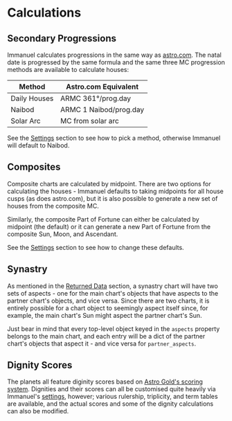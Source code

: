 # Calculations

## Secondary Progressions

Immanuel calculates progressions in the same way as [astro.com](https://astro.com). The natal date is progressed by the same formula and the same three MC progression methods are available to calculate houses:

| Method | Astro.com Equivalent |
| --- | --- |
| Daily Houses | ARMC 361°/prog.day |
| Naibod | ARMC 1 Naibod/prog.day |
| Solar Arc | MC from solar arc |

See the [Settings](6-settings.md#mc_progression_method) section to see how to pick a method, otherwise Immanuel will default to Naibod.

## Composites

Composite charts are calculated by midpoint. There are two options for calculating the houses - Immanuel defaults to taking midpoints for all house cusps (as does astro.com), but it is also possible to generate a new set of houses from the composite MC.

Similarly, the composite Part of Fortune can either be calculated by midpoint (the default) or it can generate a new Part of Fortune from the composite Sun, Moon, and Ascendant.

See the [Settings](6-settings.md#composite_pars_fortuna) section to see how to change these defaults.

## Synastry

As mentioned in the [Returned Data](4-data.md) section, a synastry chart will have two sets of aspects - one for the main chart's objects that have aspects to the partner chart's objects, and vice versa. Since there are two charts, it is entirely possible for a chart object to seemingly aspect itself since, for example, the main chart's Sun might aspect the partner chart's Sun.

Just bear in mind that every top-level object keyed in the `aspects` property belongs to the main chart, and each entry will be a dict of the partner chart's objects that aspect it - and vice versa for `partner_aspects`.

## Dignity Scores

The planets all feature diginity scores based on [Astro Gold's scoring system](https://www.astrogold.io/AG-MacOS-Help/essential_dignities.html). Dignities and their scores can all be customised quite heavily via Immanuel's [settings](6-settings.md#rulerships), however; various rulership, triplicity, and term tables are available, and the actual scores and some of the dignity calculations can also be modified.
